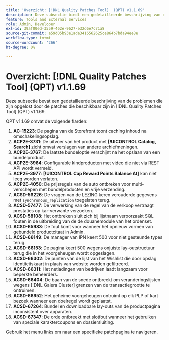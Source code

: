 ```yaml
---
title: 'Overzicht: [!DNL Quality Patches Tool]  (QPT) v1.1.69'
description: Deze subsectie biedt een gedetailleerde beschrijving van de problemen die zijn opgelost door de patches die beschikbaar zijn in  [!DNL Quality Patches Tool]  (QPT) v1.1.69.
feature: Tools and External Services
role: Admin, Developer
exl-id: 39af00ed-3559-462e-9627-e32d6e7c71a8
source-git-commit: a59d05b93e1ada3416562625ce864b7bda94ee8e
workflow-type: tm+mt
source-wordcount: '266'
ht-degree: 0%

---
```


# Overzicht: [!DNL Quality Patches Tool] (QPT) v1.1.69

Deze subsectie bevat een gedetailleerde beschrijving van de problemen die zijn opgelost door de patches die beschikbaar zijn in [!DNL Quality Patches Tool] (QPT) v1.1.69.

QPT v1.1.69 omvat de volgende flarden:
1. **AC-15223**: De pagina van de Storefront toont caching inhoud na omschakelingsopslag.
1. **ACP2E-3731**: De uitvoer van het product met **[!UICONTROL Catalog, Search]** zicht omvat verslagen van andere archiefmeningen.
1. **ACP2E-3767**: De laatste bundeloptie verschijnt na het opslaan van een bundelproduct.
1. **ACP2E-3964**: Configurable kindproducten met video die niet via REST API wordt vermeld.
1. **ACP2E-3977**: **[!UICONTROL Cap Reward Points Balance At]** kan niet leeg worden verlaten.
1. **ACP2E-4050**: De prijsregels van de auto ontbreken voor multi-verschepen met bundelproducten en vrije verzending.
1. **ACSD-56226**: De vragen van de LEZING keren verouderde gegevens met `synchronous_replication` toegelaten terug.
1. **ACSD-57477**: De verwerking van de regel van de verkoop vertraagt prestaties op kar-verwante verzoeken.
1. **ACSD-58108**: Het ontbreken sluit zich bij lijstnaam veroorzaakt SQL fouten in de uitbreiding van de de douanemodule van het ordenset.
1. **ACSD-65983**: De fout komt voor wanneer het opnieuw vormen van gebundeld productcitaat in Admin.
1. **ACSD-66149**: De manager van IPN keert 500 voor niet gesteunde types terug.
1. **ACSD-66153**: De pagina keert 500 wegens onjuiste lay-outstructuur terug die in het voorgeheugen wordt opgeslagen.
1. **ACSD-66302**: De punten van de lijst van het Wishlist die door opslag identiteitskaart in plaats van website worden gefiltreerd.
1. **ACSD-66311**: Het netladingen van bedrijven laadt langzaam voor beperkte beheerders.
1. **ACSD-66404**: De baan van de snede ontbreekt om veranderingslijsten wegens [!DNL Galera Cluster] grenzen van de transactiegrootte te ontruimen.
1. **ACSD-66952**: Het geheime voorgeheugen ontruimt op elk PLP of kart bezoek wanneer een doelregel wordt geplaatst.
1. **ACSD-67264**: Bundel en downloadbare lay-outs van de productpagina inconsistent over apparaten.
1. **ACSD-67347**: De orde ontbreekt met slotfout wanneer het gebruiken van speciale karaktercoupons en dossiersluiting.

Gebruik het menu links om naar een specifieke patchpagina te navigeren.
